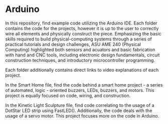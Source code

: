 # Arduino
In this repository, find example code utilizing the Arduino IDE. Each folder contains the code for the projects, however it is up to the user to correctly wire all elements and physically construct the piece. Emphasizing the basic skills required to build physical-computing systems through a series of practical tutorials and design challenges, ASU AME 240 (Physical Computing) highlighted both sensors and acuators and basic fabrication with hand and CNC tools, including electronic design fundamentals, circuit construction techniques, and introductory microcontroller programming.

Each folder additionally contains direct links to video explanations of each project.

In the Smart Home file, find the code behind a smart home project - a series of automated, logic - oriented buzzers, LEDs, buzzers, and motors. This project is equally focused on code, wiring, and construction.

In the Kinetic Light Sculpture file, find code correlating to the usage of a DotStar LED strip using FastLED(). Additionally, the code deals with the usage of a servo motor. This project focuses more on the code in Arduino. 

